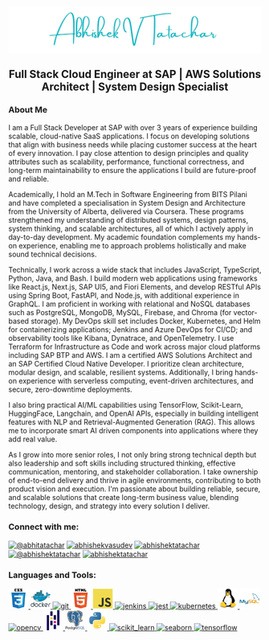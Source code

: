 <img align="center" href="https://github.com/abhitatachar2000" src="./images/3.png" alt="@abhitatachar" />

<h2 align="center">Full Stack Cloud Engineer at SAP | AWS Solutions Architect | System Design Specialist</h2>

<h3>About Me</h3>

<p>I am a Full Stack Developer at SAP with over 3 years of experience building scalable, cloud-native SaaS applications. I focus on developing solutions that align with business needs while placing customer success at the heart of every innovation. I pay close attention to design principles and quality attributes such as scalability, performance, functional correctness, and long-term maintainability to ensure the applications I build are future-proof and reliable.</p>

<p>Academically, I hold an M.Tech in Software Engineering from BITS Pilani and have completed a specialisation in System Design and Architecture from the University of Alberta, delivered via Coursera. These programs strengthened my understanding of distributed systems, design patterns, system thinking, and scalable architectures, all of which I actively apply in day-to-day development. My academic foundation complements my hands-on experience, enabling me to approach problems holistically and make sound technical decisions.</p>

<p>Technically, I work across a wide stack that includes JavaScript, TypeScript, Python, Java, and Bash. I build modern web applications using frameworks like React.js, Next.js, SAP UI5, and Fiori Elements, and develop RESTful APIs using Spring Boot, FastAPI, and Node.js, with additional experience in GraphQL. I am proficient in working with relational and NoSQL databases such as PostgreSQL, MongoDB, MySQL, Firebase, and Chroma (for vector-based storage). My DevOps skill set includes Docker, Kubernetes, and Helm for containerizing applications; Jenkins and Azure DevOps for CI/CD; and observability tools like Kibana, Dynatrace, and OpenTelemetry. I use Terraform for Infrastructure as Code and work across major cloud platforms including SAP BTP and AWS. I am a certified AWS Solutions Architect and an SAP Certified Cloud Native Developer. I prioritize clean architecture, modular design, and scalable, resilient systems. Additionally, I bring hands-on experience with serverless computing, event-driven architectures, and secure, zero-downtime deployments.</p>

<p>I also bring practical AI/ML capabilities using TensorFlow, Scikit-Learn, HuggingFace, Langchain, and OpenAI APIs, especially in building intelligent features with NLP and Retrieval-Augmented Generation (RAG). This allows me to incorporate smart AI driven components into applications where they add real value.</p>

<p>As I grow into more senior roles, I not only bring strong technical depth but also leadership and soft skills including structured thinking, effective communication, mentoring, and stakeholder collaboration. I take ownership of end-to-end delivery and thrive in agile environments, contributing to both product vision and execution. I'm passionate about building reliable, secure, and scalable solutions that create long-term business value, blending technology, design, and strategy into every solution I deliver.</p>

<h3 align="left">Connect with me:</h3>
<p align="left">
<a href="https://twitter.com/@abhitatachar" target="blank"><img align="center" src="https://raw.githubusercontent.com/rahuldkjain/github-profile-readme-generator/master/src/images/icons/Social/twitter.svg" alt="@abhitatachar" height="30" width="40" /></a>
<a href="https://linkedin.com/in/abhishektatachar" target="blank"><img align="center" src="https://raw.githubusercontent.com/rahuldkjain/github-profile-readme-generator/master/src/images/icons/Social/linked-in-alt.svg" alt="abhishekvasudev" height="30" width="40" /></a>
<a href="https://instagram.com/abhishektatachar" target="blank"><img align="center" src="https://raw.githubusercontent.com/rahuldkjain/github-profile-readme-generator/master/src/images/icons/Social/instagram.svg" alt="abhishektatachar" height="30" width="40" /></a>
<a href="https://medium.com/@abhishektatachar" target="blank"><img align="center" src="https://raw.githubusercontent.com/rahuldkjain/github-profile-readme-generator/master/src/images/icons/Social/medium.svg" alt="@abhishektatachar" height="30" width="40" /></a>
<a href="https://www.hackerrank.com/abhishektatachar" target="blank"><img align="center" src="https://raw.githubusercontent.com/rahuldkjain/github-profile-readme-generator/master/src/images/icons/Social/hackerrank.svg" alt="abhishektatachar" height="30" width="40" /></a>
</p>

<h3 align="left">Languages and Tools:</h3>
<p align="left"> <a href="https://www.w3schools.com/css/" target="_blank" rel="noreferrer"> <img src="https://raw.githubusercontent.com/devicons/devicon/master/icons/css3/css3-original-wordmark.svg" alt="css3" width="40" height="40"/> </a> <a href="https://www.docker.com/" target="_blank" rel="noreferrer"> <img src="https://raw.githubusercontent.com/devicons/devicon/master/icons/docker/docker-original-wordmark.svg" alt="docker" width="40" height="40"/> </a> <a href="https://git-scm.com/" target="_blank" rel="noreferrer"> <img src="https://www.vectorlogo.zone/logos/git-scm/git-scm-icon.svg" alt="git" width="40" height="40"/> </a> <a href="https://www.w3.org/html/" target="_blank" rel="noreferrer"> <img src="https://raw.githubusercontent.com/devicons/devicon/master/icons/html5/html5-original-wordmark.svg" alt="html5" width="40" height="40"/> </a> <a href="https://developer.mozilla.org/en-US/docs/Web/JavaScript" target="_blank" rel="noreferrer"> <img src="https://raw.githubusercontent.com/devicons/devicon/master/icons/javascript/javascript-original.svg" alt="javascript" width="40" height="40"/> </a> <a href="https://www.jenkins.io" target="_blank" rel="noreferrer"> <img src="https://www.vectorlogo.zone/logos/jenkins/jenkins-icon.svg" alt="jenkins" width="40" height="40"/> </a> <a href="https://jestjs.io" target="_blank" rel="noreferrer"> <img src="https://www.vectorlogo.zone/logos/jestjsio/jestjsio-icon.svg" alt="jest" width="40" height="40"/> </a> <a href="https://kubernetes.io" target="_blank" rel="noreferrer"> <img src="https://www.vectorlogo.zone/logos/kubernetes/kubernetes-icon.svg" alt="kubernetes" width="40" height="40"/> </a> <a href="https://www.linux.org/" target="_blank" rel="noreferrer"> <img src="https://raw.githubusercontent.com/devicons/devicon/master/icons/linux/linux-original.svg" alt="linux" width="40" height="40"/> </a> <a href="https://www.mysql.com/" target="_blank" rel="noreferrer"> <img src="https://raw.githubusercontent.com/devicons/devicon/master/icons/mysql/mysql-original-wordmark.svg" alt="mysql" width="40" height="40"/> </a> <a href="https://opencv.org/" target="_blank" rel="noreferrer"> <img src="https://www.vectorlogo.zone/logos/opencv/opencv-icon.svg" alt="opencv" width="40" height="40"/> </a> <a href="https://pandas.pydata.org/" target="_blank" rel="noreferrer"> <img src="https://raw.githubusercontent.com/devicons/devicon/2ae2a900d2f041da66e950e4d48052658d850630/icons/pandas/pandas-original.svg" alt="pandas" width="40" height="40"/> </a> <a href="https://www.postgresql.org" target="_blank" rel="noreferrer"> <img src="https://raw.githubusercontent.com/devicons/devicon/master/icons/postgresql/postgresql-original-wordmark.svg" alt="postgresql" width="40" height="40"/> </a> <a href="https://www.python.org" target="_blank" rel="noreferrer"> <img src="https://raw.githubusercontent.com/devicons/devicon/master/icons/python/python-original.svg" alt="python" width="40" height="40"/> </a> <a href="https://scikit-learn.org/" target="_blank" rel="noreferrer"> <img src="https://upload.wikimedia.org/wikipedia/commons/0/05/Scikit_learn_logo_small.svg" alt="scikit_learn" width="40" height="40"/> </a> <a href="https://seaborn.pydata.org/" target="_blank" rel="noreferrer"> <img src="https://seaborn.pydata.org/_images/logo-mark-lightbg.svg" alt="seaborn" width="40" height="40"/> </a> <a href="https://www.tensorflow.org" target="_blank" rel="noreferrer"> <img src="https://www.vectorlogo.zone/logos/tensorflow/tensorflow-icon.svg" alt="tensorflow" width="40" height="40"/> </a> </p>

